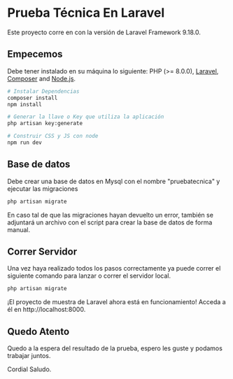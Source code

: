 # Prueba Técnica En Laravel

Este proyecto corre en con la versión de Laravel Framework 9.18.0.

## Empecemos

Debe tener instalado en su máquina  lo siguiente: PHP (>= 8.0.0), [Laravel](https://laravel.com), [Composer](https://getcomposer.org) and [Node.js](https://nodejs.org).

``` bash
# Instalar Dependencias
composer install
npm install

# Generar la llave o Key que utiliza la aplicación
php artisan key:generate

# Construir CSS y JS con node 
npm run dev
```
## Base de datos

Debe crear una base de datos en Mysql con el nombre "pruebatecnica" y ejecutar las migraciones

``` bash
php artisan migrate
```

En caso tal de que las migraciones hayan devuelto un error, también se adjuntará un archivo con el script para crear la base de datos de forma manual. 

## Correr Servidor

Una vez haya realizado todos los pasos correctamente ya puede correr el siguiente comando para lanzar o correr el servidor local.

``` bash
php artisan migrate
```

¡El proyecto de muestra de Laravel ahora está en funcionamiento! Acceda a él en http://localhost:8000.

## Quedo Atento

Quedo a la espera del resultado de la prueba, espero les guste y podamos trabajar juntos.

Cordial Saludo.